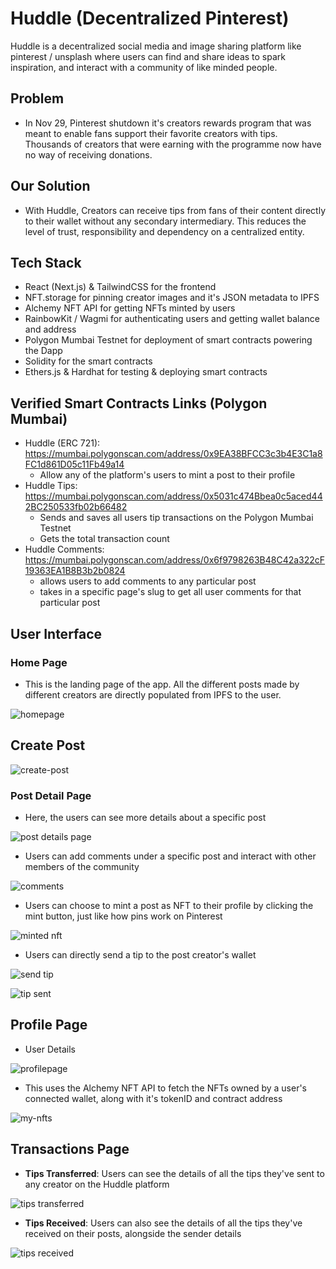 # Huddle (Decentralized Pinterest)

Huddle is a decentralized social media and image sharing platform like pinterest / unsplash where users can find and share ideas to spark inspiration, and interact with a community of like minded people.

## Problem
- In Nov 29, Pinterest shutdown it's creators rewards program that was meant to enable fans support their favorite creators with tips. Thousands of creators that were earning with the programme now have no way of receiving donations.

## Our Solution
- With Huddle, Creators can receive tips from fans of their content directly to their wallet without any secondary intermediary. This reduces the level of trust, responsibility and dependency on a centralized entity.

## Tech Stack
- React (Next.js) & TailwindCSS for the frontend
- NFT.storage for pinning creator images and it's JSON metadata to IPFS
- Alchemy NFT API for getting NFTs minted by users
- RainbowKit / Wagmi for authenticating users and getting wallet balance and address
- Polygon Mumbai Testnet for deployment of smart contracts powering the Dapp
- Solidity for the smart contracts
- Ethers.js & Hardhat for testing & deploying smart contracts

## Verified Smart Contracts Links (Polygon Mumbai)
- Huddle (ERC 721): https://mumbai.polygonscan.com/address/0x9EA38BFCC3c3b4E3C1a8FC1d861D05c11Fb49a14
  - Allow any of the platform's users to mint a post to their profile
- Huddle Tips: https://mumbai.polygonscan.com/address/0x5031c474Bbea0c5aced442BC250533fb02b66482
  - Sends and saves all users tip transactions on the Polygon Mumbai Testnet
  - Gets the total transaction count
- Huddle Comments: https://mumbai.polygonscan.com/address/0x6f9798263B48C42a322cF19363EA1B8B3b2b0824
  - allows users to add comments to any particular post
  - takes in a specific page's slug to get all user comments for that particular post

## User Interface
### Home Page
- This is the landing page of the app. All the different posts made by different creators are directly populated from IPFS to the user.

![homepage](https://user-images.githubusercontent.com/42726051/205458942-adf0d2ae-245b-4eef-8043-1d433a4ac4ae.JPG)

## Create Post

![create-post](https://user-images.githubusercontent.com/42726051/205462125-24ac4a83-0878-4475-b458-18182241747e.JPG)

### Post Detail Page
- Here, the users can see more details about a specific post 

![post details page](https://user-images.githubusercontent.com/42726051/205459500-69f03100-5b43-4398-9c5d-076eea6de5c4.JPG)
- Users can add comments under a specific post and interact with other members of the community

![comments](https://user-images.githubusercontent.com/42726051/205459881-ca0b983b-8b14-461d-9fef-9abede1a821f.JPG)

- Users can choose to mint a post as NFT to their profile by clicking the mint button, just like how pins work on Pinterest
  
![minted nft](https://user-images.githubusercontent.com/42726051/205459991-9d1c50d9-20fb-4f5b-992b-7f43c89dcd63.JPG)

- Users can directly send a tip to the post creator's wallet

![send tip](https://user-images.githubusercontent.com/42726051/205460101-1dacf0a2-5955-4bd6-927e-bef94eb3a02b.JPG)

![tip sent](https://user-images.githubusercontent.com/42726051/205460108-9d7f5edc-3276-4a58-b6e8-603fe48cb2ff.JPG)

## Profile Page
- User Details

![profilepage](https://user-images.githubusercontent.com/42726051/205460397-6e5f7374-6592-46c5-8db8-5a3258a900a6.JPG)


- This uses the Alchemy NFT API to fetch the NFTs owned by a user's connected wallet, along with it's tokenID and contract address

![my-nfts](https://user-images.githubusercontent.com/42726051/205460373-71d803ef-6f83-4d61-bd88-13c10698c77f.JPG)

## Transactions Page

- **Tips Transferred**: Users can see the details of all the tips they've sent to any creator on the Huddle platform

![tips transferred](https://user-images.githubusercontent.com/42726051/205461515-361ad295-f88f-4678-83ed-ce4900199f3a.JPG)

- **Tips Received**: Users can also see the details of all the tips they've received on their posts, alongside the sender details

![tips received](https://user-images.githubusercontent.com/42726051/205461776-6525e341-5153-4f95-bf54-078d67b713fe.JPG)






